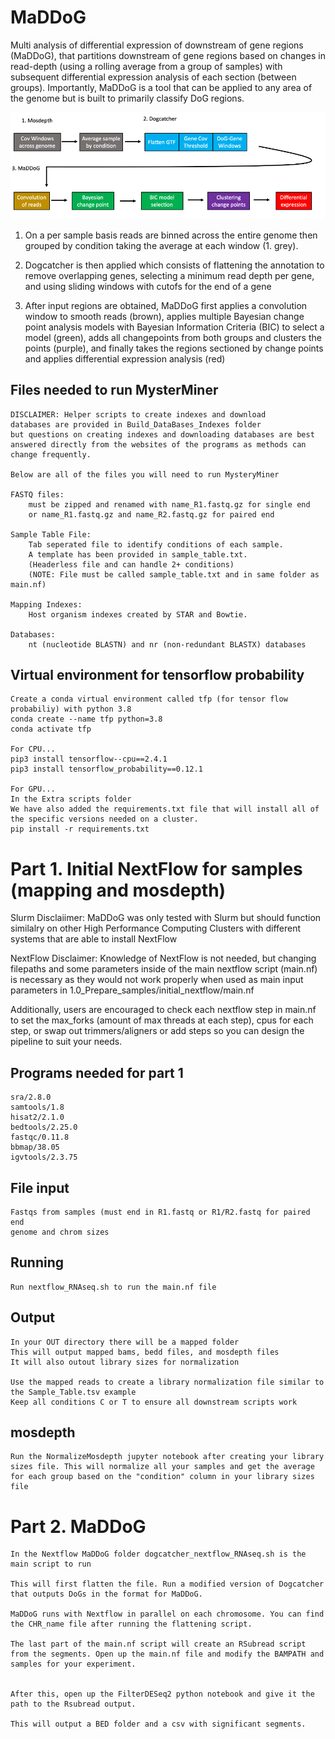 # MaDDoG
Multi analysis of differential expression of downstream of gene regions (MaDDoG), that partitions downstream of gene regions based on changes in read-depth (using a rolling average from a group of samples) with subsequent differential expression analysis of each section (between groups). Importantly, MaDDoG is a tool that can be applied to any area of the genome but is built to primarily classify DoG regions.



![Alt text](Fig1.png)

1. On a per sample basis reads are binned across the entire genome then grouped by condition taking the average at each window (1. grey). 

2. Dogcatcher is then applied which consists of flattening the annotation to remove overlapping genes, selecting a minimum read depth per gene, and using sliding windows with cutofs for the end of a gene 

3. After input regions are obtained, MaDDoG first applies a convolution window to smooth reads (brown), applies multiple Bayesian change point analysis models with Bayesian Information Criteria (BIC) to select a model (green), adds all changepoints from both groups and clusters the points (purple), and finally takes the regions sectioned by change points and applies differential expression analysis (red)



## Files needed to run MysterMiner
	DISCLAIMER: Helper scripts to create indexes and download 
	databases are provided in Build_DataBases_Indexes folder 
	but questions on creating indexes and downloading databases are best 
	answered directly from the websites of the programs as methods can 
	change frequently. 

	Below are all of the files you will need to run MysteryMiner
	
	FASTQ files:
	    must be zipped and renamed with name_R1.fastq.gz for single end
	    or name_R1.fastq.gz and name_R2.fastq.gz for paired end
	    
    Sample Table File:
        Tab seperated file to identify conditions of each sample.
        A template has been provided in sample_table.txt.
        (Headerless file and can handle 2+ conditions)        
        (NOTE: File must be called sample_table.txt and in same folder as main.nf)
	
	Mapping Indexes:
	    Host organism indexes created by STAR and Bowtie. 
		
	Databases:
        nt (nucleotide BLASTN) and nr (non-redundant BLASTX) databases


## Virtual environment for tensorflow probability

    Create a conda virtual environment called tfp (for tensor flow probabiliy) with python 3.8
    conda create --name tfp python=3.8
    conda activate tfp
    
    For CPU...
    pip3 install tensorflow--cpu==2.4.1
    pip3 install tensorflow_probability==0.12.1

    For GPU...
    In the Extra scripts folder
    We have also added the requirements.txt file that will install all of the specific versions needed on a cluster.
    pip install -r requirements.txt


# Part 1. Initial NextFlow for samples (mapping and mosdepth)

Slurm Disclaiimer: MaDDoG was only tested with Slurm but 
should function similalry on other High Performance Computing Clusters 
with different systems that are able to install NextFlow

NextFlow Disclaimer: Knowledge of NextFlow is not needed, but changing filepaths and some parameters inside
of the main nextflow script (main.nf) is necessary as they would not work properly when used as main input parameters in 
1.0_Prepare_samples/initial_nextflow/main.nf

Additionally, users are encouraged to check each nextflow step in main.nf to set the max_forks (amount of max threads at each step), 
cpus for each step, or swap out trimmers/aligners or add steps so you can design the pipeline to suit your needs.

## Programs needed for part 1

    sra/2.8.0
    samtools/1.8
    hisat2/2.1.0
    bedtools/2.25.0
    fastqc/0.11.8
    bbmap/38.05
    igvtools/2.3.75


## File input

    Fastqs from samples (must end in R1.fastq or R1/R2.fastq for paired end
    genome and chrom sizes
    
## Running

    Run nextflow_RNAseq.sh to run the main.nf file
    
## Output

    In your OUT directory there will be a mapped folder
    This will output mapped bams, bedd files, and mosdepth files
    It will also outout library sizes for normalization

    Use the mapped reads to create a library normalization file similar to the Sample_Table.tsv example
    Keep all conditions C or T to ensure all downstream scripts work    

## mosdepth

    Run the NormalizeMosdepth jupyter notebook after creating your library sizes file. This will normalize all your samples and get the average for each group based on the "condition" column in your library sizes file




# Part 2. MaDDoG


    In the Nextflow MaDDoG folder dogcatcher_nextflow_RNAseq.sh is the main script to run

    This will first flatten the file. Run a modified version of Dogcatcher that outputs DoGs in the format for MaDDoG.

    MaDDoG runs with Nextflow in parallel on each chromosome. You can find the CHR_name file after running the flattening script.

    The last part of the main.nf script will create an RSubread script from the segments. Open up the main.nf file and modify the BAMPATH and samples for your experiment.
    
    
    After this, open up the FilterDESeq2 python notebook and give it the path to the Rsubread output.
    
    This will output a BED folder and a csv with significant segments.